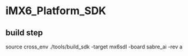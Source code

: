 # iMX6_Platform_SDK

## build step

source cross_env
./tools/build_sdk -target mx6sdl -board sabre_ai -rev a
